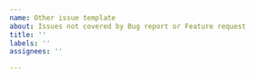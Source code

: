 ```yaml
---
name: Other issue template
about: Issues not covered by Bug report or Feature request
title: ''
labels: ''
assignees: ''

---
```



